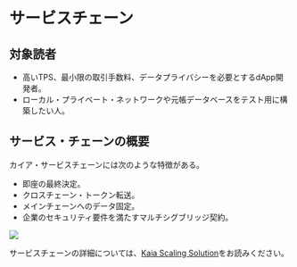 # サービスチェーン

## 対象読者<a id="intended-audience"></a>

- 高いTPS、最小限の取引手数料、データプライバシーを必要とするdApp開発者。
- ローカル・プライベート・ネットワークや元帳データベースをテスト用に構築したい人。

## サービス・チェーンの概要<a id="service-chain-overview"></a>

カイア・サービスチェーンには次のような特徴がある。

- 即座の最終決定。
- クロスチェーン・トークン転送。
- メインチェーンへのデータ固定。
- 企業のセキュリティ要件を満たすマルチシグブリッジ契約。

![](/img/nodes/sc_connection.png)

サービスチェーンの詳細については、[Kaia Scaling Solution](../../learn/scaling-solutions.md)をお読みください。
